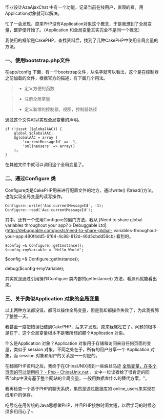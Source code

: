 

毕业设计AzaAjaxChat 中有一个功能，记录当前在线用户，直观的看，用Application对象就可以解决。

忙了一会发现，原来PHP没有Application对象这个概念，于是我想到了全局变量，噩梦便开始了。（Application
和全局变量其实完全不是同一个概念）

我使用的框架是CakePHP，查找资料后，找到了几种CakePHP中使用全局变量的方法。

### 一、使用bootstrap.php文件

在app/config 下面，有一个bootstrap文件，从名字就可以看出，这个是在控制器之前加载的文件，根据官方的描述，有下面几个用法。

>   * 定义方便的函数

>   * 注册全局常量

>   * 定义新增的控制器，视图，控制器路径

通过这个文件可以实现全局变量的声明。

    
    if (!isset ($globalAAC)) {
    	global $globalAAC;
    	$globalAAC = array (
    		'currentMessageId' => -1,
    		'onlineUsers' => array()
    	);
    }

在其他文件中就可以调用这个全局变量了。

### 二、通过Configure 类

Configure类是CakePHP用来进行配置文件的地方，通过write() 和read()方法，也能实现全局变量的读写操作。

    
    Configure::write('Aac.currentMessageId', -1);
    Configure::read('Aac.currentMessageId');
    

其中，还有一个使用Configure的偏门方法，我从 [Need to share global variables throughout your app? » Debuggable Ltd](http://debuggable.com/posts/need-to-share-global-
variables-throughout-your-app:480f4dd5-6f64-4c88-812d-46d5cbdd56cb) 看到的。

    
    $config =& Configure::getInstance();
    $config->myVariable = 'Hello World';

$config =& Configure::getInstance();

debug($config->myVariable);

其实就是通过引用操作Configure 类内部的getInstance() 方法，看源码就能看出来。

### 三、关于类似Application 对象的全局变量

以上两种方法都没错，都可以操作全局变量，但是我却都操作失败了，为此我折腾了整整一天。

我甚至一度把错误归结到CakePHP，后来才发现，原来我冤枉它了。问题的根本是在于，这个全局变量根本不是我所想的那个Application 对象。

什么是Application 对象？Application 对象用于存储和访问来自任何页面的变量，类似于 session
对象。不同之处在于，所有的用户分享一个 Application 对象，而 session 对象和用户的关系是一一对应的。

在翻阅PHP资料之后，我终于在ChinaUNIX找到一些蛛丝马迹 [全局变量，在多个页面的可以使用吗？ - Php - ChinaUnix.net](http://bbs.chinaunix.net/viewthread.php?tid=79537)
。文中一位读者给了很肯定的回答"php中没有基于整个网站的全局变量，一般用数据库什么的替代方案。"。

我再检查一个基于PHP的聊天系统，果然是通过数据库的 online_users来实现在线用户的保存。

吃亏吃在用传统的Java思想做PHP，并且PHP接触时间太短，以后学习的时候必须多用用心了~


